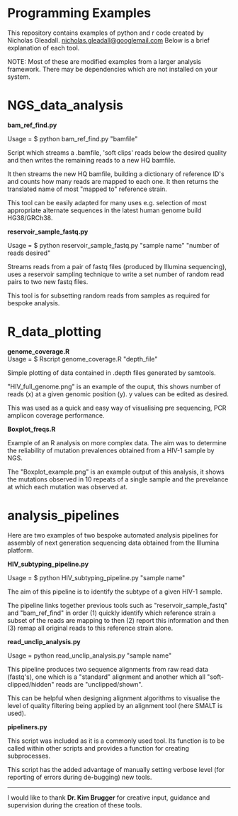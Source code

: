 # Programming Examples

This repository contains examples of python and r code created by Nicholas Gleadall.
nicholas.gleadall@googlemail.com
Below is a brief explanation of each tool.  

NOTE: Most of these are modified examples from a larger analysis framework. There
may be dependencies which are not installed on your system.


NGS_data_analysis
=================
<body>
<b>bam_ref_find.py</b><BR>

Usage = $ python bam_ref_find.py "bamfile"

Script which streams a .bamfile, 'soft clips' reads below the
desired quality and then writes the remaining reads to a new HQ bamfile.

It then streams the new HQ bamfile, building a dictionary of reference ID's and
counts how many reads are mapped to each one. It then returns the translated name
of most "mapped to" reference strain.

This tool can be easily adapted for many uses e.g. selection of most appropriate alternate sequences
in the latest human genome build HG38/GRCh38.

<b> reservoir_sample_fastq.py </b><BR>

Usage = $ python reservoir_sample_fastq.py "sample name" "number of reads desired"

Streams reads from a pair of fastq files (produced by Illumina sequencing), uses a reservoir sampling technique
to write a set number of random read pairs to two new fastq files.

This tool is for subsetting random reads from samples as required for bespoke analysis.

</body>

R_data_plotting
===============
<body>
<b>genome_coverage.R</b><BR>
Usage = $ Rscript genome_coverage.R "depth_file"

Simple plotting of data contained in .depth files generated by samtools.

"HIV_full_genome.png" is an example of the ouput, this shows number of reads (x) at a given genomic position (y).
y values can be edited as desired.

This was used as a quick and easy way of visualising pre sequencing, PCR amplicon coverage performance.

<b>Boxplot_freqs.R</b>

Example of an R analysis on more complex data. The aim was to determine the
reliability of mutation prevalences obtained from a HIV-1 sample by NGS.

The "Boxplot_example.png" is an example output of this analysis, it shows the mutations observed in 10 repeats
of a single sample and the prevelance at which each mutation was observed at.
</body>

analysis_pipelines
==================
<body>
Here are two examples of two bespoke automated analysis pipelines for assembly of next generation sequencing data obtained from the Illumina platform.

<b>HIV_subtyping_pipeline.py</b><BR>

Usage = $ python HIV_subtyping_pipeline.py "sample name"

The aim of this pipeline is to identify the subtype of a given HIV-1 sample.

The pipeline links together previous tools such as "reservoir_sample_fastq" and "bam_ref_find"
in order (1) quickly identify which reference strain a subset of the reads are mapping to then (2)
report this information and then (3) remap all original reads to this reference strain alone.

<b>read_unclip_analysis.py</b><BR>

Usage = python read_unclip_analysis.py "sample name"

This pipeline produces two sequence alignments from raw read data (fastq's), one which is a "standard" alignment
and another which all "soft-clipped/hidden" reads are "unclipped/shown".

This can be helpful when designing alignment algorithms to visualise the level of quality filtering being applied by
an alignment tool (here SMALT is used).

<b> pipeliners.py </b><BR>

This script was included as it is a commonly used tool. Its function is to be called within other scripts and
provides a function for creating subprocesses.

This script has the added advantage of manually setting verbose level (for reporting of errors during de-bugging)
new tools.

<hr>

I would like to thank <b>Dr. Kim Brugger</b> for creative input, guidance and supervision during the creation of these tools.
</body>
